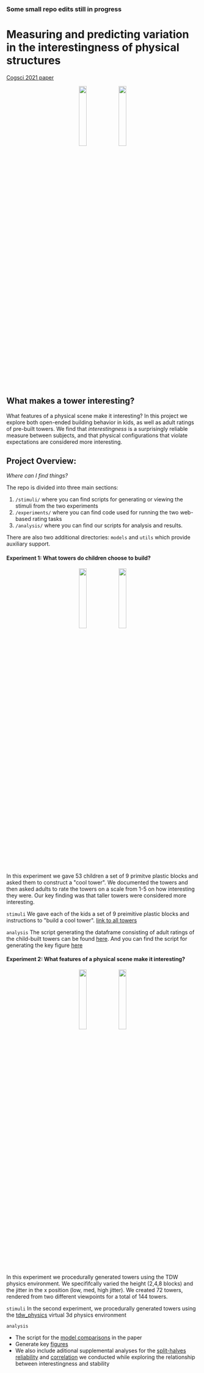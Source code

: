 ### Some small repo edits still in progress

# Measuring and predicting variation in the interestingness of physical structures
[Cogsci 2021 paper](https://github.com/cogtoolslab/curiotower_CogSci2021/blob/master/CogSci2021_final_submission.pdf)
<p align="center">
  <img align = 'center' src="https://github.com/cogtoolslab/curiotower_CogSci2021/blob/master/stimuli/curiotower_4_high_0005_1.png" width="20%" height="20%">
  <img align = 'center' src="https://github.com/cogtoolslab/curiotower_CogSci2021/blob/master/stimuli/curiotower_8_high_0000_0.png" width="20%" height="20%">
</p>


## What makes a tower interesting?
What features of a physical scene make it interesting? In this project we explore both open-ended building behavior in kids, as well as adult ratings of pre-built towers. We find that _interestingness_ is a surprisingly reliable measure between subjects, and that physical configurations that violate expectations are considered more interesting.

## Project Overview:
_Where can I find things?_

The repo is divided into three main sections: 
1. ``/stimuli/`` where you can find scripts for generating or viewing the stimuli from the two experiments
2. `/experiments/` where you can find code used for running the two web-based rating tasks
3. `/analysis/` where you can find our scripts for analysis and results.

There are also two additional directories: `models` and `utils` which provide auxiliary support. 


#### Experiment 1: What towers do children choose to build?
<p align="center">
<img align = 'center' src="https://github.com/cogtoolslab/curiotower_CogSci2021/blob/master/stimuli/cooltower_example.jpeg" width="20%" height="20%">
 <img align = 'center' src="https://github.com/cogtoolslab/curiotower_CogSci2021/blob/master/stimuli/121319_03.png" width="20%" height="20%">
 </p>

In this experiment we gave 53 children a set of 9 primitve plastic blocks and asked them to construct a "cool tower". We documented the towers and then asked adults to rate the towers on a scale from 1-5 on how interesting they were. Our key finding was that taller towers were considered more interesting.

`stimuli` We gave each of the kids a set of 9 preimitive plastic blocks and instructions to "build a cool tower". [link to all towers](https://github.com/langcog/curiobaby_drop/tree/master/coolTower)

`analysis` The script generating the dataframe consisting of adult ratings of the child-built towers can be found [here](https://github.com/cogtoolslab/curiotower_CogSci2021/blob/master/analysis/evalTower-cooltower.ipynb).
And you can find the script for generating the key figure [here](https://github.com/cogtoolslab/curiotower_CogSci2021/blob/master/analysis/curiotower_figs.R)

#### Experiment 2: What features of a physical scene make it interesting?
<p align="center">
  <img align = 'center' src="https://github.com/cogtoolslab/curiotower_CogSci2021/blob/master/stimuli/curiotower_4_high_0005_1.png" width="20%" height="20%">
  <img align = 'center' src="https://github.com/cogtoolslab/curiotower_CogSci2021/blob/master/stimuli/curiotower_8_high_0000_0.png" width="20%" height="20%">
</p>

In this experiment we procedurally generated towers using the TDW physics environment. We specififcally varied the height (2,4,8 blocks) and the jitter in the x position (low, med, high jitter). We created 72 towers, rendered from two different viewpoints for a total of 144 towers. 

`stimuli` In the second experiment, we procedurally generated towers using the [tdw_physics](https://github.com/cogtoolslab/tdw_physics) virtual 3d physics environment

`analysis` 
- The script for the [model comparisons](https://github.com/cogtoolslab/curiotower_CogSci2021/blob/master/analysis/curiotower_lme_analysis.R) in the paper 
- Generate key [figures](https://github.com/cogtoolslab/curiotower_CogSci2021/blob/master/analysis/curiotower_figs.R)
- We also include aditional supplemental analyses for the [split-halves reliability](https://github.com/cogtoolslab/curiotower_CogSci2021/blob/master/analysis/Split-halves%20analysis.ipynb) and [correlation](https://github.com/cogtoolslab/curiotower_CogSci2021/blob/master/analysis/Stability-Interesting%20Correlation.ipynb) we conducted while exploring the relationship between interestingness and stability  

